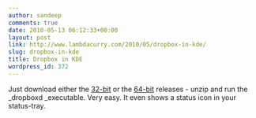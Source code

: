 ```yaml
---
author: sandeep
comments: true
date: 2010-05-13 06:12:33+00:00
layout: post
link: http://www.lambdacurry.com/2010/05/dropbox-in-kde/
slug: dropbox-in-kde
title: Dropbox in KDE
wordpress_id: 372
---
```


Just download either the [32-bit](http://www.getdropbox.com/download?plat=lnx.x86) or the [64-bit](http://www.getdropbox.com/download?plat=lnx.x86_64) releases - unzip and run the _dropboxd _executable. Very easy. It even shows a status icon in your status-tray.
